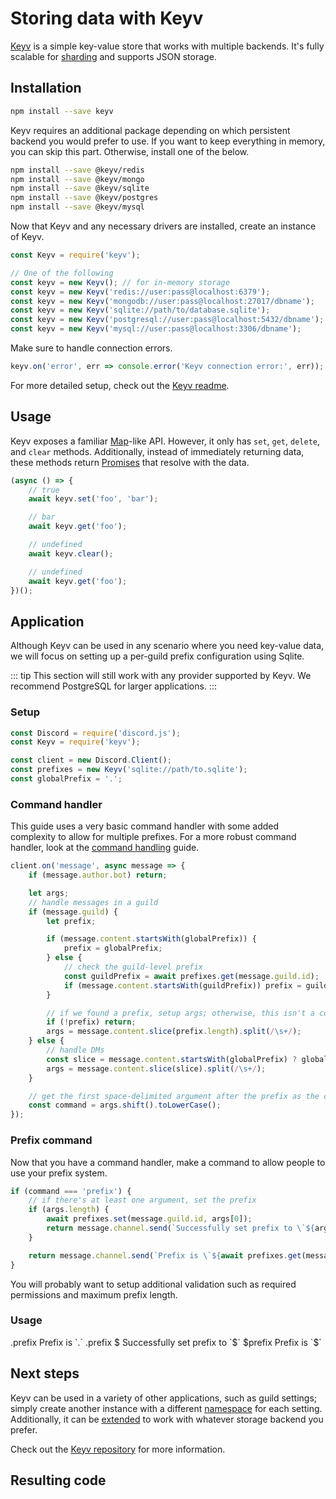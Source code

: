 # Storing data with Keyv

[Keyv](https://github.com/lukechilds/keyv) is a simple key-value store that works with multiple backends. It's fully scalable for [sharding](/sharding/) and supports JSON storage.

## Installation

```bash
npm install --save keyv
```

Keyv requires an additional package depending on which persistent backend you would prefer to use. If you want to keep everything in memory, you can skip this part. Otherwise, install one of the below.

```bash
npm install --save @keyv/redis
npm install --save @keyv/mongo
npm install --save @keyv/sqlite
npm install --save @keyv/postgres
npm install --save @keyv/mysql
```

Now that Keyv and any necessary drivers are installed, create an instance of Keyv.
```js
const Keyv = require('keyv');

// One of the following
const keyv = new Keyv(); // for in-memory storage
const keyv = new Keyv('redis://user:pass@localhost:6379');
const keyv = new Keyv('mongodb://user:pass@localhost:27017/dbname');
const keyv = new Keyv('sqlite://path/to/database.sqlite');
const keyv = new Keyv('postgresql://user:pass@localhost:5432/dbname');
const keyv = new Keyv('mysql://user:pass@localhost:3306/dbname');
```

Make sure to handle connection errors.

```js
keyv.on('error', err => console.error('Keyv connection error:', err));
```

For more detailed setup, check out the [Keyv readme](https://github.com/lukechilds/keyv/blob/master/README.md).

## Usage

Keyv exposes a familiar [Map](https://developer.mozilla.org/en-US/docs/Web/JavaScript/Reference/Global_Objects/Map)-like API. However, it only has `set`, `get`, `delete`, and `clear` methods. Additionally, instead of immediately returning data, these methods return [Promises](/additional-info/async-await.md) that resolve with the data.

```js
(async () => {
    // true
    await keyv.set('foo', 'bar');

    // bar
    await keyv.get('foo');

    // undefined
    await keyv.clear();

    // undefined
    await keyv.get('foo');
})();
```

## Application

Although Keyv can be used in any scenario where you need key-value data, we will focus on setting up a per-guild prefix configuration using Sqlite.

::: tip
This section will still work with any provider supported by Keyv. We recommend PostgreSQL for larger applications.
:::

### Setup

```js
const Discord = require('discord.js');
const Keyv = require('keyv');

const client = new Discord.Client();
const prefixes = new Keyv('sqlite://path/to.sqlite');
const globalPrefix = '.';
```

### Command handler

This guide uses a very basic command handler with some added complexity to allow for multiple prefixes. For a more robust command handler, look at the [command handling](/command-handling/) guide.

```js
client.on('message', async message => {
    if (message.author.bot) return;

    let args;
    // handle messages in a guild
    if (message.guild) {
        let prefix;

        if (message.content.startsWith(globalPrefix)) {
            prefix = globalPrefix;
        } else {
            // check the guild-level prefix
            const guildPrefix = await prefixes.get(message.guild.id);
            if (message.content.startsWith(guildPrefix)) prefix = guildPrefix;
        }

        // if we found a prefix, setup args; otherwise, this isn't a command
        if (!prefix) return;
        args = message.content.slice(prefix.length).split(/\s+/);
    } else {
        // handle DMs
        const slice = message.content.startsWith(globalPrefix) ? globalPrefix.length : 0;
        args = message.content.slice(slice).split(/\s+/);
    }

    // get the first space-delimited argument after the prefix as the command
    const command = args.shift().toLowerCase();
});
```

### Prefix command

Now that you have a command handler, make a command to allow people to use your prefix system.
```js
if (command === 'prefix') {
    // if there's at least one argument, set the prefix
    if (args.length) {
        await prefixes.set(message.guild.id, args[0]);
        return message.channel.send(`Successfully set prefix to \`${args[0]}\``);
    }

    return message.channel.send(`Prefix is \`${await prefixes.get(message.guild.id) || globalPrefix}\``);
}
```

You will probably want to setup additional validation such as required permissions and maximum prefix length.

### Usage

<div is="discord-messages">
    <discord-message author="User" avatar="djs">
        .prefix
    </discord-message>
    <discord-message author="Tutorial Bot" :bot="true">
        Prefix is `.`
    </discord-message>
    <discord-message author="User" avatar="djs">
        .prefix $
    </discord-message>
    <discord-message author="Tutorial Bot" :bot="true">
        Successfully set prefix to `$`
    </discord-message>
    <discord-message author="User" avatar="djs">
        $prefix
    </discord-message>
    <discord-message author="Tutorial Bot" :bot="true">
        Prefix is `$`
    </discord-message>
</div>

## Next steps

Keyv can be used in a variety of other applications, such as guild settings; simply create another instance with a different [namespace](https://github.com/lukechilds/keyv#namespaces) for each setting. Additionally, it can be [extended](https://github.com/lukechilds/keyv#third-party-storage-adapters) to work with whatever storage backend you prefer.

Check out the [Keyv repository](https://github.com/lukechilds/keyv) for more information.

## Resulting code

<resulting-code />
